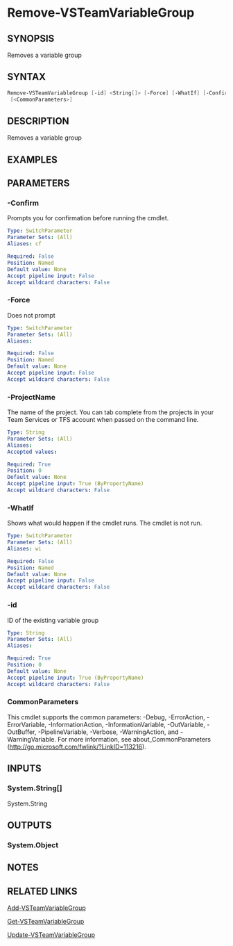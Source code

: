 


# Remove-VSTeamVariableGroup

## SYNOPSIS
Removes a variable group

## SYNTAX

```powershell
Remove-VSTeamVariableGroup [-id] <String[]> [-Force] [-WhatIf] [-Confirm] [-ProjectName] <String>
 [<CommonParameters>]
```

## DESCRIPTION
Removes a variable group

## EXAMPLES

## PARAMETERS

### -Confirm
Prompts you for confirmation before running the cmdlet.

```yaml
Type: SwitchParameter
Parameter Sets: (All)
Aliases: cf

Required: False
Position: Named
Default value: None
Accept pipeline input: False
Accept wildcard characters: False
```

### -Force
Does not prompt

```yaml
Type: SwitchParameter
Parameter Sets: (All)
Aliases:

Required: False
Position: Named
Default value: None
Accept pipeline input: False
Accept wildcard characters: False
```

### -ProjectName
The name of the project. 
You can tab complete from the projects in your Team Services or TFS account when passed on the command line.

```yaml
Type: String
Parameter Sets: (All)
Aliases:
Accepted values: 

Required: True
Position: 0
Default value: None
Accept pipeline input: True (ByPropertyName)
Accept wildcard characters: False
```

### -WhatIf
Shows what would happen if the cmdlet runs.
The cmdlet is not run.

```yaml
Type: SwitchParameter
Parameter Sets: (All)
Aliases: wi

Required: False
Position: Named
Default value: None
Accept pipeline input: False
Accept wildcard characters: False
```

### -id
ID of the existing variable group

```yaml
Type: String
Parameter Sets: (All)
Aliases:

Required: True
Position: 0
Default value: None
Accept pipeline input: True (ByPropertyName)
Accept wildcard characters: False
```

### CommonParameters
This cmdlet supports the common parameters: -Debug, -ErrorAction, -ErrorVariable, -InformationAction, -InformationVariable, -OutVariable, -OutBuffer, -PipelineVariable, -Verbose, -WarningAction, and -WarningVariable.
For more information, see about_CommonParameters (http://go.microsoft.com/fwlink/?LinkID=113216).

## INPUTS

### System.String[]
System.String

## OUTPUTS

### System.Object

## NOTES

## RELATED LINKS

[Add-VSTeamVariableGroup](Add-VSTeamVariableGroup.md)

[Get-VSTeamVariableGroup](Get-VSTeamVariableGroup.md)

[Update-VSTeamVariableGroup](Update-VSTeamVariableGroup.md)
